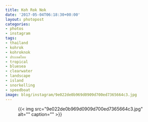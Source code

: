 ```yaml
---
title: Koh Rok Nok
date: '2017-05-04T06:18:30+00:00'
layout: photopost
categories:
- photos
- instagram
tags:
- thailand
- kohrok
- kohroknok
- ประเทศไทย
- tropical
- bluesea
- clearwater
- landscape
- island
- snorkelling
- speedboat
image: blog/instagram/9e022de0b969d0909d700ed7365664c3.jpg
---
```


<figure class="photo photo--square">
  {{< img src="9e022de0b969d0909d700ed7365664c3.jpg" alt="" caption="" >}}

</figure>



